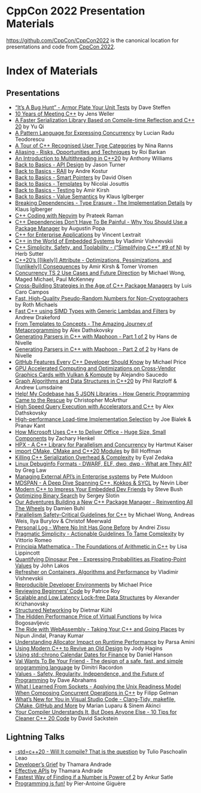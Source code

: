 CppCon 2022 Presentation Materials
==================================

https://github.com/CppCon/CppCon2022 is the canonical location for presentations
and code from [CppCon 2022](http://cppcon.org).

# Index of Materials

## Presentations

- [“It’s A Bug Hunt” - Armor Plate Your Unit Tests](Presentations/its-a-bug-hunt-fix1.pdf) by Dave Steffen
- [10 Years of Meeting C++](Presentations/10-years-of-meeting-C.pdf) by Jens Weller
- [A Faster Serialization Library Based on Compile-time Reflection and C++ 20](Presentations/A-Faster-Serialization-Library-Based-on-Compile-time-Reflection-and-C-20-Yu-Qi-CppCon-2022.pdf) by Yu Qi
- [A Pattern Language for Expressing Concurrency](Presentations/CppCon2022-a_pattern_language_for_expressing_concurrency.pdf) by Lucian Radu Teodorescu
- [A Tour of C++ Recognised User Type Categories](Presentations/CPPCON-2022-Tour-of-User-defined-types-in-C.pdf) by Nina Ranns
- [Aliasing - Risks, Opportunities and Techniques](Presentations/Aliasing-Roi-Barkan-CppCon-2022-1.pdf) by Roi Barkan
- [An Introduction to Multithreading in C++20](Presentations/introduction_to_multithreading_cpp20-1.pdf) by Anthony Williams
- [Back to Basics - API Design](Presentations/CppCon-2022-Jason-Turner-API-Design-Back-to-Basics.pdf) by Jason Turner
- [Back to Basics - RAII](Presentations/Cppcon-2022-Back-to-Basics-RAII.pdf) by Andre Kostur
- [Back to Basics - Smart Pointers](Presentations/Olsen-Smart-Pointers-CppCon22.pdf) by David Olsen
- [Back to Basics - Templates](Presentations/CTemplates_cppcon_220918.pdf) by Nicolai Josuttis
- [Back to Basics - Testing](Presentations/Purging-Undefined-Behavior-and-Intel-Assumptions-in-a-Legacy-Codebase-CPPCon2022-Roth-Michaels.pdf) by Amir Kirsh
- [Back to Basics - Value Semantics](Presentations/Back-to-Basics-Value-Semantics-Klaus-Iglberger-CppCon-2022.pdf) by Klaus Iglberger
- [Breaking Dependencies - Type Erasure - The Implementation Details](Presentations/Breaking-Dependencies-The-Visitor-Design-Pattern-Klaus-Iglberger-CppCon-2022.pdf) by Klaus Iglberger
- [C++ Coding with Neovim](Presentations/Prateek-Raman-CppCon2022-cpp-coding-with-neovim-20220913_1940.pdf) by Prateek Raman
- [C++ Dependencies Don’t Have To Be Painful - Why You Should Use a Package Manager](Presentations/C-Dependencies-Dont-Have-To-Be-Painful-Why-You-Should-Use-a-Package-Manager.pdf) by Augustin Popa
- [C++ for Enterprise Applications](Presentations/C-for-Enterprise-Applications.pdf) by Vincent Lextrait
- [C++ in the World of Embedded Systems](Presentations/C_in_the_World_of_Embedded_Systems.pdf) by Vladimir Vishnevskii
- [C++ Simplicity, Safety, and Toolability - (“Simplifying C++” #9 of N)](Presentations/CppCon-2022-Sutter.pdf) by Herb Sutter
- [C++20’s [[likely]] Attribute - Optimizations, Pessimizations, and [[unlikely]] Consequences](Presentations/C20-likely-Attribute-Optimizations-Pessimizations-and-unlikely-Consequences.pdf) by Amir Kirsh & Tomer Vromen
- [Concurrency TS 2 Use Cases and Future Direction](Presentations/CPPCON-2022_Concurrency_TS_2_Use_Cases.pdf) by Michael Wong, Maged Michael, Paul McKenney
- [Cross-Building Strategies in the Age of C++ Package Managers](Presentations/Cross-building-strategies-in-the-age-of-C-package-managers-publish.pdf) by Luis Caro Campos
- [Fast, High-Quality Pseudo-Random Numbers for Non-Cryptographers](Presentations/Fast-High-Quality-Pseudo-Random-Numbers-CPPCon2022-Roth-Michaels.pdf) by Roth Michaels
- [Fast C++ using SIMD Types with Generic Lambdas and Filters](https://github.com/CppCon/CppCon2022/blob/main/Presentations/Fast%20C%2B%2B%20using%20SIMD%20Types%20with%20Generic%20Lambdas%20and%20Filters.pdf) by Andrew Drakeford
- [From Templates to Concepts - The Amazing Journey of Metaprogramming](Presentations/From-Templates-to-Concepts.pdf) by Alex Dathskovsky
- [Generating Parsers in C++ with Maphoon - Part 1 of 2](Presentations/Generating_Parsers_in_Cpp_with_Maphoon_Part_1.pdf) by Hans de Nivelle
- [Generating Parsers in C++ with Maphoon - Part 2 of 2](Presentations/Generating_Parsers_in_Cpp_with_Maphoon_Part_2.pdf) by Hans de Nivelle
- [GitHub Features Every C++ Developer Should Know](Presentations/GitHub-Features-Every-C-Developer-Should-Know.pdf) by Michael Price
- [GPU Accelerated Computing and Optimizations on Cross-Vendor Graphics Cards with Vulkan & Kompute](Presentations/CppCon-2022-GPU-Computing-Made-Simple-with-the-C-Vulkan-SDK-the-C-Kompute-Framework-AMD-Qualcomm-NVIDIA-Friends.pdf) by Alejandro Saucedo
- [Graph Algorithms and Data Structures in C++20](Presentations/C-Phil-Ratzloff-CppCon-2022.pdf) by Phil Ratzloff & Andrew Lumsdaine
- [Help! My Codebase has 5 JSON Libraries - How Generic Programming Came to the Rescue](Presentations/CppCon-2022-How-Generic-Programming-came-to-the-rescue.pdf) by Christopher McArthur
- [High Speed Query Execution with Accelerators and C++](Presentations/High-Speed-query-execution-with-accelerators-and-CPP.pdf) by Alex Dathskovsky
- [High-performance Load-time Implementation Selection](Presentations/Load-Time-Function-Selection.pdf) by Joe Bialek & Pranav Kant
- [How Microsoft Uses C++ to Deliver Office - Huge Size, Small Components](Presentations/How-Microsoft-Uses-C-to-Deliver-Office-Zachary-Henkel-CppCon-2022.pdf) by Zachary Henkel
- [HPX - A C++ Library for Parallelism and Concurrency](Presentations/HPX-A-C-Standard-Library-for-Parallelism-and-Concurrency-CppCon-2022-1.pdf) by Hartmut Kaiser
- [import CMake, CMake and C++20 Modules](Presentations/import_cmake_cmake_and_cpp20_modules.pdf) by Bill Hoffman
- [Killing C++ Serialization Overhead & Complexity](/Killing-C%2B%2B-Serialization-Overhead-%26-Complexity-EyalZedaka.pdf) by Eyal Zedaka
- [Linux Debuginfo Formats - DWARF, ELF, dwo, dwp - What are They All?](Presentations/greg_law_cppcon_2022.odp) by Greg Law
- [Managing External API’s in Enterprise systems](Presentations/ManagingApis3c.pdf) by Pete Muldoon
- [MDSPAN - A Deep Dive Spanning C++, Kokkos & SYCL](Presentations/MDSPAN-A-Deep-Dive-Spanning-C-Kokkos-SYCL.pdf) by Nevin Liber
- [Modern C++ to Impress Your Embedded Dev Friends](Presentations/Cppcon2022-slides-Bush.pdf) by Steve Bush
- [Optimizing Binary Search](Presentations/binary-search-cppcon.pdf) by Sergey Slotin
- [Our Adventures Building a New C++ Package Manager - Reinventing All The Wheels](Presentations/DamienBuhl-CppCon2022.pdf) by Damien Buhl
- [Parallelism Safety-Critical Guidelines for C++](Presentations/cppcon-2022-safety-guidelines-for-C-parallel-and-concurrency-1.pdf) by Michael Wong, Andreas  Weis, Ilya Burylov & Christof Meerwald
- [Personal Log - Where No Init Has Gone Before](Presentations/Personal-Log_-Where-No-Init-Has-Gone-Before.pdf) by Andrei Zissu
- [Pragmatic Simplicity - Actionable Guidelines To Tame Complexity](Presentations/vittorio_romeo_pragmatic_simplicity.pdf) by Vittorio Romeo
- [Principia Mathematica - The Foundations of Arithmetic in C++](Presentations/Principia-Mathematica.pdf) by Lisa Lippincott
- [Quantifying Dinosaur Pee - Expressing Probabilities as Floating-Point Values](Presentations/Dino-Pee.pdf) by John Lakos
- [Refresher on Containers, Algorithms and Performance](Presentations/Refresher-on-Containers-Algorithms-and-Performance.pdf) by Vladimir Vishnevskii
- [Reproducible Developer Environments](Presentations/Reproducible-Developer-Environments.pdf) by Michael Price
- [Reviewing Beginners’ Code](Presentations/CppCon-2022-Patrice-Roy-Reviewing-Beginners-Code.pdf) by Patrice Roy
- [Scalable and Low Latency Lock-free Data Structures](Presentations/scalable_and_low_latency_lock-free_data_structures.pdf) by Alexander Krizhanovsky
- [Structured Networking](Presentations/structed-networking-cppcon-2022.cpp.pdf) by Dietmar Kühl
- [The Hidden Performance Price of Virtual Functions](Presentations/CppCon-The-Hidden-Performance-Price-of-Virtual-Functions.pdf) by Ivica Bogosavljevic
- [The Ride with WebAssembly - Taking Your C++ and Going Places](Presentations/CppCon2022-WebAssembly.pdf) by Nipun Jindal, Pranay Kumar
- [Understanding Allocator Impact on Runtime Performance](Presentations/cppcon-understanding_allocator_impact_on_runtime_performance.pdf) by Parsa Amini
- [Using Modern C++ to Revive an Old Design](Presentations/cppcon2022_using_modern_cpp_to_revive_an_old_design.pdf) by Jody Hagins
- [Using std::chrono Calendar Dates for Finance](Presentations/StdChronoDates_CppCon2022_CORRECTED.pdf) by Daniel Hanson
- [Val Wants To Be Your Friend - The design of a safe, fast, and simple programming language](Presentations/Val-at-CppCon-2022.pdf) by Dimitri Racordon
- [Values - Safety, Regularity, Independence, and the Future of Programming](Presentations/CPPCon-Values.pdf) by Dave Abrahams
- [What I Learned From Sockets - Applying the Unix Readiness Model When Composing Concurrent Operations in C++](Presentations/what_i_learned_from_sockets.pdf) by Filipp Gelman
- [What’s New for You in Visual Studio Code - Clang-Tidy, makefile, CMake, GitHub and More](Presentations/VSCode-session-CppCon2022-upload.pdf) by Marian Luparu & Sinem Akinci
- [Your Compiler Understands It, But Does Anyone Else - 10 Tips for Cleaner C++ 20 Code](Presentations/Your-Compiler-Understands-It-But-Does-Anyone-Else.pdf) by David Sackstein

## Lightning Talks

- [-std=c++20 - Will It compile? That is the question](Lightning%20Talks/_std%3Dc%2B%2B20%20__%20Will%20It%20compile%20That%20is%20the%20question%20Tulio%20Leao.pdf) by Tulio Paschoalin Leao
- [Developer’s Grief](Lightning%20Talks/Developer%20Grief%20Thamara%20Andrade.pdf) by Thamara Andrade
- [Effective APIs](Lightning%20Talks/Effective%20APIs%20Thamara%20Andrade.pdf) by Thamara Andrade
- [Fastest Way of Finding if a Number is Power of 2](Lightning%20Talks/USE_THIS_ERRORS_CORRECTED_Fastest%20way%20of%20finding%20if%20a%20number%20is%20a%20Power%20of%202%20_%20CppCon%202022%20Ankur%20Satle.pdf) by Ankur Satle
- [Programming is fun!](Lightning%20Talks/Programming%20is%20fun!_cppcon%20Pier_Antoine%20Gigu%C5%A0re.pptx) by Pier-Antoine Giguère
